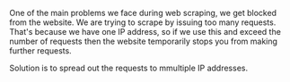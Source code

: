 One of the main problems we face during web scraping, we get blocked from the website. We are trying to scrape by issuing too many requests. That's because we have one IP address, so if we use this and exceed the number of requests then the website temporarily stops you from making further requests.

Solution is to spread out the requests to mmultiple IP addresses.
